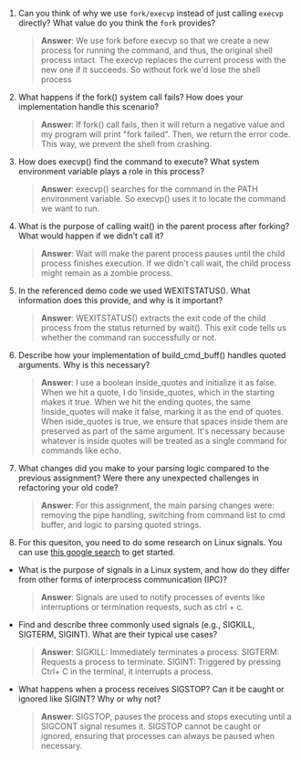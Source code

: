 1. Can you think of why we use `fork/execvp` instead of just calling `execvp` directly? What value do you think the `fork` provides?

    > **Answer**: We use fork before execvp so that we create a new process for running the command, and thus, the original shell process intact. The execvp replaces the current process with the new one if it succeeds. So without fork we'd lose the shell process

2. What happens if the fork() system call fails? How does your implementation handle this scenario?

    > **Answer**: If fork() call fails, then it will return a negative value and my program will print "fork failed". Then, we return the error code. This way, we prevent the shell from crashing.

3. How does execvp() find the command to execute? What system environment variable plays a role in this process?

    > **Answer**: execvp() searches for the command in the PATH environment variable. So execvp() uses it to locate the command we want to run.

4. What is the purpose of calling wait() in the parent process after forking? What would happen if we didn’t call it?

    > **Answer**: Wait will make the parent process pauses until the child process finishes execution. If we didn't call wait, the child process might remain as a zombie process.

5. In the referenced demo code we used WEXITSTATUS(). What information does this provide, and why is it important?

    > **Answer**: WEXITSTATUS() extracts the exit code of the child process from the status returned by wait(). This exit code tells us whether the command ran successfully or not.

6. Describe how your implementation of build_cmd_buff() handles quoted arguments. Why is this necessary?

    > **Answer**: I use a boolean inside_quotes and initialize it as false. When we hit a quote, I do !inside_quotes, which in the starting makes it true. When we hit the ending quotes, the same !inside_quotes will make it false, marking it as the end of quotes. When iside_quotes is true, we ensure that spaces inside them are preserved as part of the same argument. It's necessary because whatever is inside quotes will be treated as a single command for commands like echo.

7. What changes did you make to your parsing logic compared to the previous assignment? Were there any unexpected challenges in refactoring your old code?

    > **Answer**: For this assignment, the main parsing changes were: removing the pipe handling, switching from command list to cmd buffer, and logic to parsing quoted strings.

8. For this quesiton, you need to do some research on Linux signals. You can use [this google search](https://www.google.com/search?q=Linux+signals+overview+site%3Aman7.org+OR+site%3Alinux.die.net+OR+site%3Atldp.org&oq=Linux+signals+overview+site%3Aman7.org+OR+site%3Alinux.die.net+OR+site%3Atldp.org&gs_lcrp=EgZjaHJvbWUyBggAEEUYOdIBBzc2MGowajeoAgCwAgA&sourceid=chrome&ie=UTF-8) to get started.

- What is the purpose of signals in a Linux system, and how do they differ from other forms of interprocess communication (IPC)?

    > **Answer**: Signals are used to notify processes of events like interruptions or termination requests, such as ctrl + c.

- Find and describe three commonly used signals (e.g., SIGKILL, SIGTERM, SIGINT). What are their typical use cases?

    > **Answer**: SIGKILL: Immediately terminates a process. SIGTERM: Requests a process to terminate. SIGINT: Triggered by pressing Ctrl+ C in the terminal, it interrupts a process.

- What happens when a process receives SIGSTOP? Can it be caught or ignored like SIGINT? Why or why not?

    > **Answer**: SIGSTOP, pauses the process and stops executing until a SIGCONT signal resumes it. SIGSTOP cannot be caught or ignored, ensuring that processes can always be paused when necessary.
